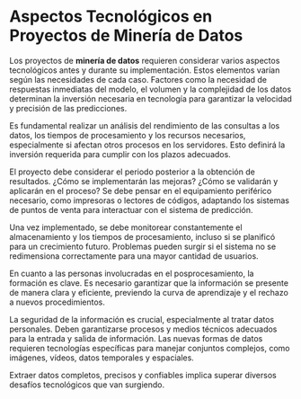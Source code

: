 # Aspectos Tecnológicos en Proyectos de Minería de Datos

Los proyectos de **minería de datos** requieren considerar varios aspectos tecnológicos antes y durante su implementación. Estos elementos varían según las necesidades de cada caso. Factores como la necesidad de respuestas inmediatas del modelo, el volumen y la complejidad de los datos determinan la inversión necesaria en tecnología para garantizar la velocidad y precisión de las predicciones.

Es fundamental realizar un análisis del rendimiento de las consultas a los datos, los tiempos de procesamiento y los recursos necesarios, especialmente si afectan otros procesos en los servidores. Esto definirá la inversión requerida para cumplir con los plazos adecuados.

El proyecto debe considerar el periodo posterior a la obtención de resultados. ¿Cómo se implementarán las mejoras? ¿Cómo se validarán y aplicarán en el proceso? Se debe pensar en el equipamiento periférico necesario, como impresoras o lectores de códigos, adaptando los sistemas de puntos de venta para interactuar con el sistema de predicción.

Una vez implementado, se debe monitorear constantemente el almacenamiento y los tiempos de procesamiento, incluso si se planificó para un crecimiento futuro. Problemas pueden surgir si el sistema no se redimensiona correctamente para una mayor cantidad de usuarios.

En cuanto a las personas involucradas en el posprocesamiento, la formación es clave. Es necesario garantizar que la información se presente de manera clara y eficiente, previendo la curva de aprendizaje y el rechazo a nuevos procedimientos.

La seguridad de la información es crucial, especialmente al tratar datos personales. Deben garantizarse procesos y medios técnicos adecuados para la entrada y salida de información. Las nuevas formas de datos requieren tecnologías específicas para manejar conjuntos complejos, como imágenes, vídeos, datos temporales y espaciales. 

Extraer datos completos, precisos y confiables implica superar diversos desafíos tecnológicos que van surgiendo.
